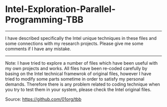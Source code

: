 # Intel-Exploration-Parallel-Programming-TBB
-----------------------------------------------------------------------------------------------------------------------------------

I have described specifically the Intel unique techniques in these files and some connections with my research projects. Please give me some comments if I have any mistake. 

-----------------------------------------------------------------------------------------------------------------------------------

Note: I have tried to explore a number of files which have been useful with my own projects and works. All files have been re-coded carefully by basing on the Intel technical framewrok of original files, however I have tried to modify some parts sometime in order to satisfy my personal demands. Therefore there is any problem related to coding technique when you try to test them in your system, please check the Intel original files.

Source: https://github.com/01org/tbb
